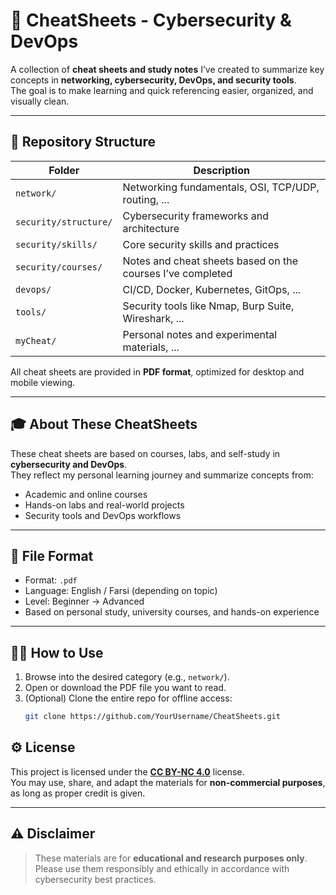 # 🧠 CheatSheets - Cybersecurity & DevOps

A collection of **cheat sheets and study notes** I’ve created to summarize key concepts in **networking, cybersecurity, DevOps, and security tools**.  
The goal is to make learning and quick referencing easier, organized, and visually clean.

---

## 📂 Repository Structure

| Folder | Description |
|---------|--------------|
| `network/` | Networking fundamentals, OSI, TCP/UDP, routing, ... |
| `security/structure/` | Cybersecurity frameworks and architecture |
| `security/skills/` | Core security skills and practices |
| `security/courses/` | Notes and cheat sheets based on the courses I’ve completed |
| `devops/` | CI/CD, Docker, Kubernetes, GitOps, ... |
| `tools/` | Security tools like Nmap, Burp Suite, Wireshark, ... |
| `myCheat/` | Personal notes and experimental materials, ... |

All cheat sheets are provided in **PDF format**, optimized for desktop and mobile viewing.

---

## 🎓 About These CheatSheets

These cheat sheets are based on courses, labs, and self-study in **cybersecurity and DevOps**.  
They reflect my personal learning journey and summarize concepts from:
- Academic and online courses  
- Hands-on labs and real-world projects  
- Security tools and DevOps workflows  

---

## 🧰 File Format

- Format: `.pdf`  
- Language: English / Farsi (depending on topic)  
- Level: Beginner → Advanced  
- Based on personal study, university courses, and hands-on experience

---

## 🧑‍💻 How to Use

1. Browse into the desired category (e.g., `network/`).
2. Open or download the PDF file you want to read.
3. (Optional) Clone the entire repo for offline access:
   ```bash
   git clone https://github.com/YourUsername/CheatSheets.git
   ```
## ⚙️ License

This project is licensed under the [**CC BY-NC 4.0**](https://creativecommons.org/licenses/by-nc/4.0/) license.  
You may use, share, and adapt the materials for **non-commercial purposes**, as long as proper credit is given.

---

## ⚠️ Disclaimer

> These materials are for **educational and research purposes only**.  
> Please use them responsibly and ethically in accordance with cybersecurity best practices.

